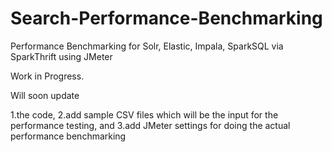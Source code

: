 # Search-Performance-Benchmarking
Performance Benchmarking for Solr, Elastic, Impala, SparkSQL via SparkThrift using JMeter

Work in Progress.

Will soon update 

1.the code, 
2.add sample CSV files which will be the input for the performance testing, and 
3.add JMeter settings for doing the actual performance benchmarking

